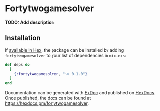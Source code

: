 # Fortytwogamesolver

**TODO: Add description**

## Installation

If [available in Hex](https://hex.pm/docs/publish), the package can be installed
by adding `fortytwogamesolver` to your list of dependencies in `mix.exs`:

```elixir
def deps do
  [
    {:fortytwogamesolver, "~> 0.1.0"}
  ]
end
```

Documentation can be generated with [ExDoc](https://github.com/elixir-lang/ex_doc)
and published on [HexDocs](https://hexdocs.pm). Once published, the docs can
be found at <https://hexdocs.pm/fortytwogamesolver>.

